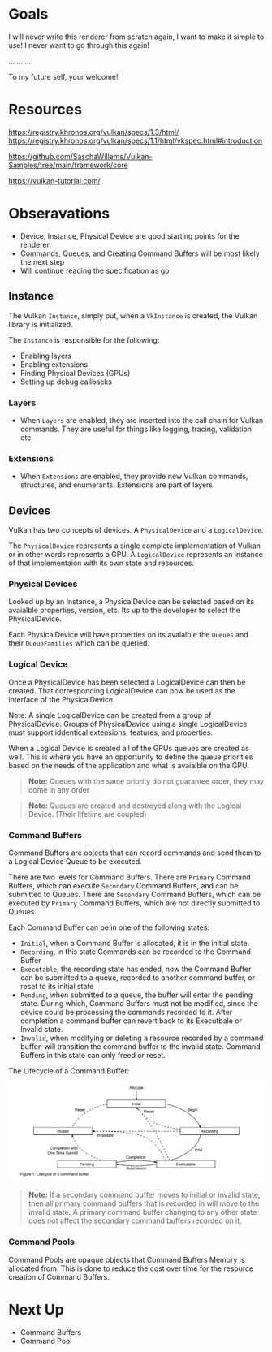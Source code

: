# Goals
I will never write this renderer from scratch again, I want to make it simple to use! I never want to go through this again! 

...
...
...

To my future self, your welcome!

# Resources
https://registry.khronos.org/vulkan/specs/1.3/html/
https://registry.khronos.org/vulkan/specs/1.1/html/vkspec.html#introduction

https://github.com/SaschaWillems/Vulkan-Samples/tree/main/framework/core

https://vulkan-tutorial.com/

# Obseravations

- Device, Instance, Physical Device are good starting points for the renderer
- Commands, Queues, and Creating Command Buffers will be most likely the next step
- Will continue reading the specification as go

## Instance
The Vulkan `Instance`, simply put, when a `VkInstance` is created, the Vulkan library is initialized.

The `Instance` is responsible for the following:
- Enabling layers
- Enabling extensions
- Finding Physical Devices (GPUs)
- Setting up debug callbacks

### Layers
- When `Layers` are enabled, they are inserted into the call chain for Vulkan commands. They are useful for things like logging, tracing, validation etc.

### Extensions
- When `Extensions` are enabled, they provide new Vulkan commands, structures, and enumerants. Extensions are part of layers.


## Devices

Vulkan has two concepts of devices. A `PhysicalDevice` and a `LogicalDevice`. 

The `PhysicalDevice` represents a single complete implementation of Vulkan or in other words represents a GPU. A `LogicalDevice` represents an instance of that implementaion with its own state and resources.

### Physical Devices
Looked up by an Instance, a PhysicalDevice can be selected based on its avaialble properties, version, etc. Its up to the developer to select the PhysicalDevice.

Each PhysicalDevice will have properties on its avaialble the `Queues` and their `QueueFamilies` which can be queried.

### Logical Device
Once a PhysicalDevice has been selected a LogicalDevice can then be created. That corresponding LogicalDevice can now be used as the interface of the PhysicalDevice.

Note: A single LogicalDevice can be created from a group of PhysicalDevice. Groups of PhysicalDevice using a single LogicalDevice must support iddentical extensions, features, and properties.

When a Logical Device is created all of the GPUs queues are created as well. This is where you have an opportunity to define the queue priorities based on the needs of the application and what is avaialble on the GPU.

> **Note:** Queues with the same priority do not guarantee order, they may come in any order

> **Note:** Queues are created and destroyed along with the Logical Device. (Their lifetime are coupled)

### Command Buffers
Command Buffers are objects that can record commands and send them to a Logical Device Queue to be executed.

There are two levels for Command Buffers. There are `Primary` Command Buffers, which can execute `Secondary` Command Buffers, and can be submitted to Queues. There are `Secondary` Command Buffers, which can be executed by `Primary` Command Buffers, which are not directly submitted to Queues.

Each Command Buffer can be in one of the following states:
- `Initial`, when a Command Buffer is allocated, it is in the initial state.
- `Recording`, in this state Commands can be recorded to the Command Buffer
- `Executable`, the recording state has ended, now the Command Buffer can be submitted to a queue, recorded to another command buffer, or reset to its initial state
- `Pending`, when submitted to a queue, the buffer will enter the pending state. During which, Command Buffers must not be modified, since the device could be processing the commands recorded to it. After completion a command buffer can revert back to its Executbale or Invalid state.
- `Invalid`, when modifying or deleting a resource recorded by a command buffer, will transition the command buffer to the invalid state. Command Buffers in this state can only freed or reset.

The Lifecycle of a Command Buffer:

![Lifecycle of a Command Buffer](resources/TheLifeOfACommandBuffer.png)

> **Note:** If a secondary command buffer moves to initial or invalid state, then all primary command buffers that is recorded in will move to the invalid state. A primary command buffer changing to any other state does not affect the secondary command buffers recorded on it.

### Command Pools
Command Pools are opaque objects that Command Buffers Memory is allocated from. This is done to reduce the cost over time for the resource creation of Command Buffers.

# Next Up
- Command Buffers
- Command Pool